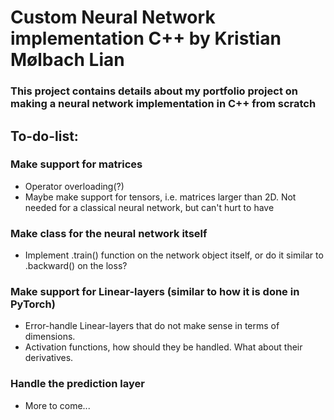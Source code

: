 # Custom Neural Network implementation C++ by Kristian Mølbach Lian
### This project contains details about my portfolio project on making a neural network implementation in C++ from scratch



## To-do-list:
### Make support for matrices
- Operator overloading(?)
- Maybe make support for tensors, i.e. matrices larger than 2D. Not needed for a classical neural network, but can't hurt to have


### Make class for the neural network itself
- Implement .train() function on the network object itself, or do it similar to .backward() on the loss?


### Make support for Linear-layers (similar to how it is done in PyTorch)
- Error-handle Linear-layers that do not make sense in terms of dimensions.
- Activation functions, how should they be handled. What about their derivatives.

### Handle the prediction layer

- More to come...